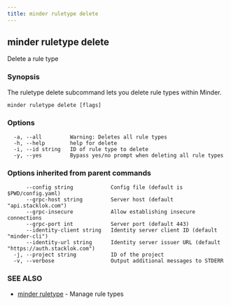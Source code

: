 ```yaml
---
title: minder ruletype delete
---
```

## minder ruletype delete

Delete a rule type

### Synopsis

The ruletype delete subcommand lets you delete rule types within Minder.

```
minder ruletype delete [flags]
```

### Options

```
  -a, --all         Warning: Deletes all rule types
  -h, --help        help for delete
  -i, --id string   ID of rule type to delete
  -y, --yes         Bypass yes/no prompt when deleting all rule types
```

### Options inherited from parent commands

```
      --config string            Config file (default is $PWD/config.yaml)
      --grpc-host string         Server host (default "api.stacklok.com")
      --grpc-insecure            Allow establishing insecure connections
      --grpc-port int            Server port (default 443)
      --identity-client string   Identity server client ID (default "minder-cli")
      --identity-url string      Identity server issuer URL (default "https://auth.stacklok.com")
  -j, --project string           ID of the project
  -v, --verbose                  Output additional messages to STDERR
```

### SEE ALSO

* [minder ruletype](minder_ruletype.md)	 - Manage rule types

